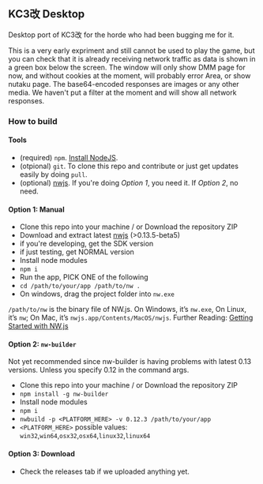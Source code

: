 ## KC3改 Desktop
Desktop port of KC3改 for the horde who had been bugging me for it.

This is a very early expriment and still cannot be used to play the game, but you can check that it is already receiving network traffic as data is shown in a green box below the screen. The window will only show DMM page for now, and without cookies at the moment, will probably error Area, or show nutaku page. The base64-encoded responses are images or any other media. We haven't put a filter at the moment and will show all network responses.

### How to build

#### Tools
* (required) `npm`. [Install NodeJS](https://nodejs.org/en/).
* (otpional) `git`. To clone this repo and contribute or just get updates easily by doing `pull`.
* (optional) [nwjs](http://nwjs.io). If you're doing *Option 1*, you need it. If *Option 2*, no need.

#### Option 1: Manual
* Clone this repo into your machine / or Download the repository ZIP
* Download and extract latest [nwjs](http://nwjs.io) (>0.13.5-beta5)
 * if you're developing, get the SDK version
 * if just testing, get NORMAL version
* Install node modules
 * `npm i`
* Run the app, PICK ONE of the following
 * `cd /path/to/your/app /path/to/nw .`
 * On windows, drag the project folder into `nw.exe`

`/path/to/nw` is the binary file of NW.js. On Windows, it’s `nw.exe`, On Linux, it’s `nw`; On Mac, it’s `nwjs.app/Contents/MacOS/nwjs`. Further Reading: [Getting Started with NW.js](http://docs.nwjs.io/en/v0.13.0-beta5/For%20Users/Getting%20Started/)

#### Option 2: `nw-builder`
Not yet recommended since nw-builder is having problems with latest 0.13 versions. Unless you specify 0.12 in the command args.
* Clone this repo into your machine / or Download the repository ZIP
* `npm install -g nw-builder`
* Install node modules
 * `npm i`
* `nwbuild -p <PLATFORM_HERE> -v 0.12.3 /path/to/your/app`
 * `<PLATFORM_HERE>` possible values: `win32`,`win64`,`osx32`,`osx64`,`linux32`,`linux64`

#### Option 3: Download
* Check the releases tab if we uploaded anything yet.
